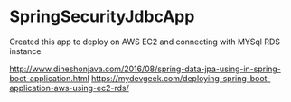 # SpringSecurityJdbcApp

Created this app to deploy on AWS EC2 and connecting with MYSql RDS instance

http://www.dineshonjava.com/2016/08/spring-data-jpa-using-in-spring-boot-application.html
https://mydevgeek.com/deploying-spring-boot-application-aws-using-ec2-rds/

